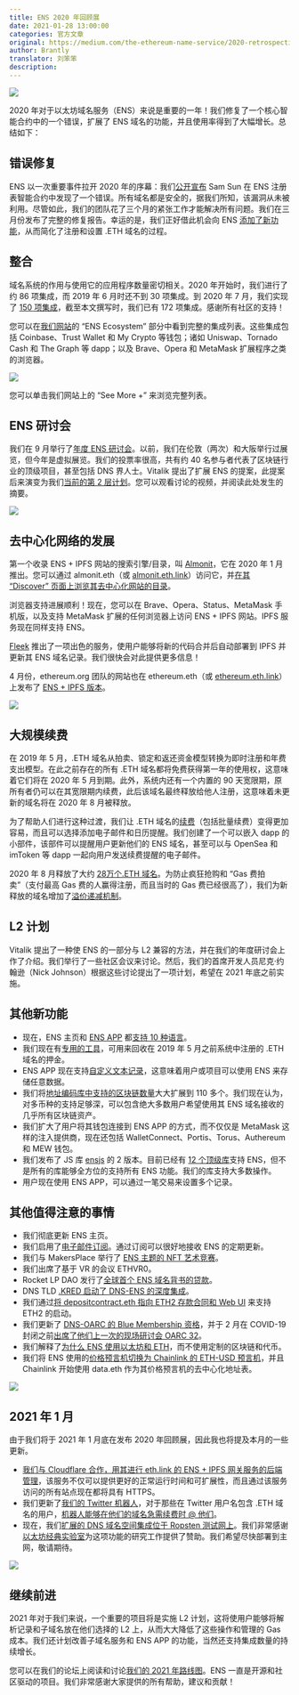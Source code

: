 ```yaml
---
title: ENS 2020 年回顾展
date: 2021-01-28 13:00:00
categories: 官方文章
original: https://medium.com/the-ethereum-name-service/2020-retrospective-for-ens-7c5364142560
author: Brantly
translator: 刘笨笨
description: 
---
```


![](/images/news/2021-01-28-2020-retrospective-for-ens/01.jpeg)

2020 年对于以太坊域名服务（ENS）来说是重要的一年！我们修复了一个核心智能合约中的一个错误，扩展了 ENS 域名的功能，并且使用率得到了大幅增长。总结如下：

## 错误修复

ENS 以一次重要事件拉开 2020 年的序幕：我们[公开宣布](https://ensuser.com/news/2020-01-31-ens-registry-migration-bug-fix-new-features.html) Sam Sun 在 ENS 注册表智能合约中发现了一个错误。所有域名都是安全的，据我们所知，该漏洞从未被利用。尽管如此，我们的团队花了三个月的紧张工作才能解决所有问题。我们在三月份发布了完整的修复报告。幸运的是，我们正好借此机会向 ENS [添加了新功能](https://ensuser.com/news/2020-01-31-ens-registry-migration-bug-fix-new-features.html)，从而简化了注册和设置 .ETH 域名的过程。

## 整合

域名系统的作用与使用它的应用程序数量密切相关。2020 年开始时，我们进行了约 86 项集成，而 2019 年 6 月时还不到 30 项集成。到 2020 年 7 月，我们实现了 [150 项集成](https://medium.com/the-ethereum-name-service/150-integrations-what-this-milestone-means-for-ens-7489b1ae405b)，截至本文撰写时，我们已有 172 项集成。感谢所有社区的支持！

您可以在[我们网站](https://ens.domains/)的 “ENS Ecosystem” 部分中看到完整的集成列表。这些集成包括 Coinbase、Trust Wallet 和 My Crypto 等钱包；诸如 Uniswap、Tornado Cash 和 The Graph 等 dapp；以及 Brave、Opera 和 MetaMask 扩展程序之类的浏览器。

![](/images/news/2021-01-28-2020-retrospective-for-ens/02.png)

您可以单击我们网站上的 “See More +” 来浏览完整列表。

## ENS 研讨会

我们在 9 月举行了[年度 ENS 研讨会](https://medium.com/the-ethereum-name-service/ens-online-workshop-2020-recap-ceb73363ef0b)。以前，我们在伦敦（两次）和大阪举行过展览，但今年是虚拟展览。我们的投票率很高，共有约 40 名参与者代表了区块链行业的顶级项目，甚至包括 DNS 界人士。Vitalik 提出了扩展 ENS 的提案，此提案后来演变为我们[当前的第 2 层计划](https://medium.com/the-ethereum-name-service/a-general-purpose-bridge-for-ethereum-layer-2s-e28810ec1d88)。您可以观看讨论的视频，并阅读此处发生的摘要。

![](/images/news/2021-01-28-2020-retrospective-for-ens/03.png)

## 去中心化网络的发展

第一个收录 ENS + IPFS 网站的搜索引擎/目录，叫 [Almonit](http://almonit.eth.link/)，它在 2020 年 1 月推出。您可以通过 almonit.eth（或 [almonit.eth.link](http://almonit.eth.link/)）访问它，并[在其 “Discover” 页面上浏览其去中心化网站的目录](https://almonit.eth.link/#/discover/)。

浏览器支持进展顺利！现在，您可以在 Brave、Opera、Status、MetaMask 手机版，以及支持 MetaMask 扩展的任何浏览器上访问 ENS + IPFS 网站。IPFS 服务现在同样支持 ENS。

[Fleek](https://fleek.co/) 推出了一项出色的服务，使用户能够将新的代码合并后自动部署到 IPFS 并更新其 ENS 域名记录。我们很快会对此提供更多信息！

4 月份，ethereum.org 团队的网站也在 ethereum.eth（或 [ethereum.eth.link](https://ethereum.eth.link/)）上发布了 [ENS + IPFS 版本](https://twitter.com/samonchain/status/1247229402431119360)。

![](/images/news/2021-01-28-2020-retrospective-for-ens/04.jpeg)


## 大规模续费

在 2019 年 5 月，.ETH 域名从拍卖、锁定和返还资金模型转换为即时注册和年费支出模型。在此之前存在的所有 .ETH 域名都将免费获得第一年的使用权，这意味着它们将在 2020 年 5 月到期。此外，系统内还有一个内置的 90 天宽限期，原所有者仍可以在其宽限期内续费，此后该域名最终释放给他人注册，这意味着未更新的域名将在 2020 年 8 月被释放。

为了帮助人们进行这种过渡，我们让 .ETH 域名的[续费](https://ensuser.com/guides/renew.html)（包括批量续费）变得更加容易，而且可以选择添加电子邮件和日历提醒。我们创建了一个可以嵌入 dapp 的小部件，该部件可以提醒用户更新他们的 ENS 域名，甚至可以与 OpenSea 和 imToken 等 dapp 一起向用户发送续费提醒的电子邮件。

2020 年 8 月释放了大约 [28万个.ETH 域名](https://ensuser.com/news/2020-07-21-a-look-at-the-280k-eth-names-set-to-become-available-august-2nd.html)。为防止疯狂抢购和 “Gas 费拍卖”（支付最高 Gas 费的人赢得注册，而且当时的 Gas 费已经很高了），我们为新释放的域名增加了[溢价递减机制](https://ensuser.com/news/2020-07-16-new-decaying-price-premium-for-newly-released-names.html)。

## L2 计划

Vitalik 提出了一种使 ENS 的一部分与 L2 兼容的方法，并在我们的年度研讨会上作了介绍。我们举行了一些社区会议来讨论。然后，我们的首席开发人员尼克·约翰逊（Nick Johnson）根据这些讨论提出了一项计划，希望在 2021 年底之前实施。

## 其他新功能

- 现在，ENS 主页和 [ENS APP](http://app.ens.domains/) 都[支持 10 种语言](https://medium.com/the-ethereum-name-service/ens-is-now-in-10-languages-86e5cb529ddd)。
- 我们现在有[专用的工具](https://medium.com/the-ethereum-name-service/how-to-get-back-an-old-deposit-1e2b1767b930)，可用来回收在 2019 年 5 月之前系统中注册的 .ETH 域名的押金。
- ENS APP 现在支持[自定义文本记录](https://ensuser.com/news/2020-03-20-new-custom-text-records.html)，这意味着用户或项目可以使用 ENS 来存储任意数据。
- 我们将[地址编码库中支持的区块链数量](https://medium.com/the-ethereum-name-service/ens-now-supports-109-blockchain-addresses-5307ce5d2106)大大扩展到 110 多个。我们现在认为，对多币种的支持足够深，可以包含绝大多数用户希望使用其 ENS 域名接收的几乎所有区块链资产。
- 我们扩大了用户将其钱包连接到 ENS APP 的方式，而不仅仅是 MetaMask 这样的注入提供商，现在还包括 WalletConnect、Portis、Torus、Authereum 和 MEW 钱包。
- 我们发布了 JS 库 [ensjs](https://www.npmjs.com/package/@ensdomains/ensjs) 的 2 版本。目前已经有 [12 个顶级库](https://ensuser.com/docs/dapp-developer-guide/ens-libraries.html)支持 ENS，但不是所有的库能够全方位的支持所有 ENS 功能。我们的库支持大多数操作。
- 用户现在使用 ENS APP，可以通过一笔交易来设置多个记录。

## 其他值得注意的事情

- 我们彻底更新 ENS 主页。
- 我们启用了[电子邮件订阅](https://ensdomains.substack.com/p/coming-soon)。通过订阅可以很好地接收 ENS 的定期更新。
- 我们与 MakersPlace 举行了 [ENS 主题的 NFT 艺术竞赛](https://medium.com/the-ethereum-name-service/the-winners-of-the-ens-makersplace-nft-art-competition-how-you-can-get-them-e9ce45c3dda)。
- 我们出席了基于 VR 的会议 ETHVR0。
- Rocket LP DAO 发行了[全球首个 ENS 域名背书的贷款](https://ensuser.com/news/2020-04-18-the-world-first-ens-backed-loan-with-rocket-lp-dao.html)。
- DNS TLD [.KRED 启动了 DNS-ENS 的深度集成](https://medium.com/the-ethereum-name-service/ens-kred-major-integration-of-dns-and-ens-launches-e7efb4dd872a)。
- 我们通过[将 depositcontract.eth 指向 ETH2 存款合同和 Web UI](https://medium.com/the-ethereum-name-service/how-to-access-the-eth2-deposit-contract-with-ens-de9e266cc857) 来支持 ETH2 的启动。
- 我们更新了 [DNS-OARC 的 Blue Membership 资格](https://medium.com/the-ethereum-name-service/ens-joins-dns-operations-analysis-and-research-center-a5781cdde805)，并于 2 月在 COVID-19 封闭之前[出席了他们上一次的现场研讨会 OARC 32](https://youtu.be/5math9Oy97s?t=2917)。
- 我们解释了[为什么 ENS 使用以太坊和 ETH](https://ensuser.com/news/2019-02-12-why-ens-uses-ethereum-and-eth-not-a-bespoke-blockchain-and-token.html)，而不使用定制的区块链和代币。
- 我们将 ENS 使用的[价格预言机切换为 Chainlink 的 ETH-USD 预言机](https://ensuser.com/news/2020-07-15-ens-integrates-chainlink-eth-usd-price-oracle.html)，并且 Chainlink 开始使用 data.eth 作为其价格预言机的去中心化地址表。

![](/images/news/2021-01-28-2020-retrospective-for-ens/05.png)

## 2021 年 1 月

由于我们将于 2021 年 1 月底在发布 2020 年回顾展，因此我也将提及本月的一些更新。

- [我们与 Cloudflare 合作，用其进行 eth.link 的 ENS + IPFS 网关服务的后端管理](https://ensuser.com/news/2021-01-14-ens-partners-with-cloudflare-on-improved-eth-link-service.html)，该服务不仅可以提供更好的正常运行时间和可扩展性，而且通过该服务访问的所有站点现在都将具有 HTTPS。
- 我们更新了[我们的 Twitter 机器人](https://twitter.com/EnsBot)，对于那些在 Twitter 用户名包含 .ETH 域名的用户，[机器人能够在他们的域名急需续费时 @ 他们](https://medium.com/the-ethereum-name-service/ensbot-will-now-tweet-at-you-to-renew-that-eth-name-in-your-twitter-profile-9d51c0502f18)。
- 现在，我们[扩展的 DNS 域名空间集成位于 Ropsten 测试网上](https://ensuser.com/news/2021-01-22-dns-namespace-integration-on-testnet-ethereum-classic-labs-sponsors-with-grant.html)。我们非常感谢[以太坊经典实验室](https://etclabs.org/)为这项功能的研究工作提供了赞助。我们希望尽快部署到主网，敬请期待。

![](/images/news/2021-01-28-2020-retrospective-for-ens/06.jpeg)

## 继续前进

2021 年对于我们来说，一个重要的项目将是实施 L2 计划，这将使用户能够将解析记录和子域名放在他们选择的 L2 上，从而大大降低了这些操作和管理的 Gas 成本。我们还计划改善子域名服务和 ENS APP 的功能，当然还支持集成数量的持续增长。

您可以在我们的论坛上阅读和讨论[我们的 2021 年路线图](/news/2021-01-30-2021-ens-roadmap.html)。ENS 一直是开源和社区驱动的项目。我们非常感谢大家提供的所有帮助，建议和贡献！
